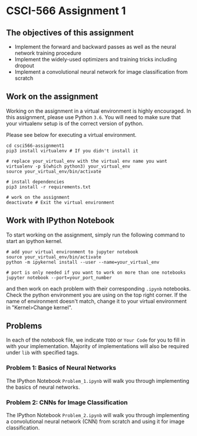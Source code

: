 # CSCI-566 Assignment 1

## The objectives of this assignment
* Implement the forward and backward passes as well as the neural network training procedure
* Implement the widely-used optimizers and training tricks including dropout
* Implement a convolutional neural network for image classification from scratch

## Work on the assignment
Working on the assignment in a virtual environment is highly encouraged.
In this assignment, please use Python `3.6`.
You will need to make sure that your virtualenv setup is of the correct version of python.

Please see below for executing a virtual environment.
```shell
cd csci566-assignment1
pip3 install virtualenv # If you didn't install it

# replace your_virtual_env with the virtual env name you want
virtualenv -p $(which python3) your_virtual_env
source your_virtual_env/bin/activate

# install dependencies
pip3 install -r requirements.txt

# work on the assignment
deactivate # Exit the virtual environment
```

## Work with IPython Notebook
To start working on the assignment, simply run the following command to start an ipython kernel.
```shell
# add your virtual environment to jupyter notebook
source your_virtual_env/bin/activate
python -m ipykernel install --user --name=your_virtual_env

# port is only needed if you want to work on more than one notebooks
jupyter notebook --port=your_port_number

```
and then work on each problem with their corresponding `.ipynb` notebooks.
Check the python environment you are using on the top right corner.
If the name of environment doesn't match, change it to your virtual environment in "Kernel>Change kernel".

## Problems
In each of the notebook file, we indicate `TODO` or `Your Code` for you to fill in with your implementation.
Majority of implementations will also be required under `lib` with specified tags.

### Problem 1: Basics of Neural Networks
The IPython Notebook `Problem_1.ipynb` will walk you through implementing the basics of neural networks.

### Problem 2: CNNs for Image Classification
The IPython Notebook `Problem_2.ipynb` will walk you through implementing a convolutional neural network (CNN) from scratch and using it for image classification.






